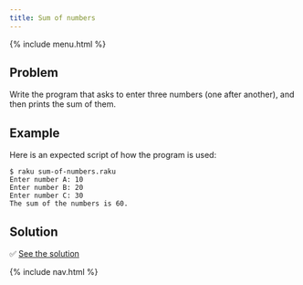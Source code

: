 ```yaml
---
title: Sum of numbers
---
```


{% include menu.html %}

## Problem

Write the program that asks to enter three numbers (one after another), and then prints the sum of them.

## Example

Here is an expected script of how the program is used:

```console
$ raku sum-of-numbers.raku
Enter number A: 10
Enter number B: 20
Enter number C: 30
The sum of the numbers is 60.
```

## Solution

✅ [See the solution](solution)

{% include nav.html %}
